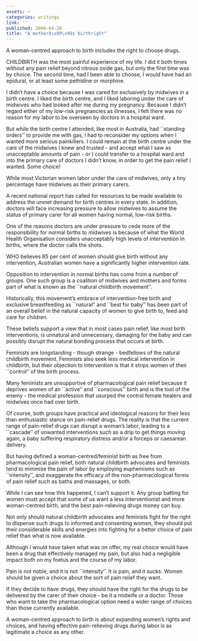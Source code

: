 ```yaml
---
assets: ~
categories: writings
link: ''
published: 2000-04-28
title: "A motherâ\x80\x99s birthright"
---
```

A woman-centred approach to birth includes the right to choose drugs.

CHILDBIRTH was the most painful experience of my life. I did it both
times without any pain relief beyond nitrous oxide gas, but only the
first time was by choice. The second time, had I been able to choose, I
would have had an epidural, or at least some pethidine or morphine.

I didn’t have a choice because I was cared for exclusively by midwives
in a birth centre. I liked the birth centre, and I liked laboring under
the care of midwives who had looked after me during my pregnancy.
Because I didn’t regard either of my low-risk pregnancies as illnesses,
I felt there was no reason for my labor to be overseen by doctors in a
hospital ward.

But while the birth centre I attended, like most in Australia, had
\`\`standing orders’’ to provide me with gas, I had to reconsider my
options when I wanted more serious painkillers. I could remain at the
birth centre under the care of the midwives I knew and trusted - and
accept what I saw as unacceptable amounts of pain - or I could transfer
to a hospital ward and into the primary care of doctors I didn’t know,
in order to get the pain relief I wanted. Some choice!

While most Victorian women labor under the care of midwives, only a tiny
percentage have midwives as their primary carers.

A recent national report has called for resources to be made available
to address the unmet demand for birth centres in every state. In
addition, doctors will face increasing pressure to allow midwives to
assume the status of primary carer for all women having normal, low-risk
births.

One of the reasons doctors are under pressure to cede more of the
responsibility for normal births to midwives is because of what the
World Health Organisation considers unacceptably high levels of
intervention in births, where the doctor calls the shots.

WHO believes 85 per cent of women should give birth without any
intervention, Australian women have a significantly higher intervention
rate.

Opposition to intervention in normal births has come from a number of
groups. One such group is a coalition of midwives and mothers and forms
part of what is known as the \`\`natural childbirth movement’’.

Historically, this movement’s embrace of intervention-free birth and
exclusive breastfeeding as \`\`natural" and \`\`best for baby’’ has been
part of an overall belief in the natural capacity of women to give birth
to, feed and care for children.

These beliefs support a view that in most cases pain relief, like most
birth interventions, is unnatural and unnecessary, damaging for the baby
and can possibly disrupt the natural bonding process that occurs at
birth.

Feminists are longstanding - though strange - bedfellows of the natural
childbirth movement. Feminists also seek less medical intervention in
childbirth, but their objection to intervention is that it strips women
of their \`\`control’’ of the birth process.

Many feminists are unsupportive of pharmacological pain relief because
it deprives women of an \`\`active‘’ and \`\`conscious’’ birth and is
the tool of the enemy - the medical profession that usurped the control
female healers and midwives once had over birth.

Of course, both groups have practical and ideological reasons for their
less than enthusiastic stance on pain-relief drugs. The reality is that
the current range of pain-relief drugs can disrupt a woman’s labor,
leading to a \`\`cascade’’ of unwanted interventions such as a drip to
get things moving again, a baby suffering respiratory distress and/or a
forceps or caesarean delivery.

But having defined a woman-centred/feminist birth as free from
pharmacological pain relief, both natural childbirth advocates and
feminists tend to minimise the pain of labor by employing euphemisms
such as \`\`intensity’’, and exaggerate the efficacy of the
non-pharmacological forms of pain relief such as baths and massages, or
both.

While I can see how this happened, I can’t support it. Any group batting
for women must accept that some of us want a less interventionist and
more woman-centred birth, and the best pain-relieving drugs money can
buy.

Not only should natural childbirth advocates and feminists fight for the
right to dispense such drugs to informed and consenting women, they
should put their considerable skills and energies into fighting for a
better choice of pain relief than what is now available.

Although I would have taken what was on offer, my real choice would have
been a drug that effectively managed my pain, but also had a negligible
impact both on my foetus and the course of my labor.

Pain is not noble, and it is not \`\`intensity’’. It is pain, and it
sucks. Women should be given a choice about the sort of pain relief they
want.

If they decide to have drugs, they should have the right for the drugs
to be delivered by the carer of their choice - be it a midwife or a
doctor. Those who want to take the pharmacological option need a wider
range of choices than those currently available.

A woman-centred approach to birth is about expanding women’s rights and
choices, and having effective pain-relieving drugs during labor is as
legitimate a choice as any other.